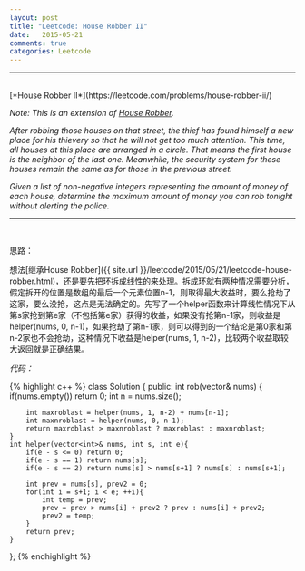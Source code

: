 ```yaml
---
layout: post
title: "Leetcode: House Robber II"
date:   2015-05-21
comments: true
categories: Leetcode
---
```


***
<br />
[*House Robber II*](https://leetcode.com/problems/house-robber-ii/)

*Note: This is an extension of [House Robber](https://leetcode.com/problems/house-robber/).*

*After robbing those houses on that street, the thief has found himself a new place for his thievery so that he will not get too much attention. This time, all houses at this place are arranged in a circle. That means the first house is the neighbor of the last one. Meanwhile, the security system for these houses remain the same as for those in the previous street.*

*Given a list of non-negative integers representing the amount of money of each house, determine the maximum amount of money you can rob tonight without alerting the police.*

***
<br />

思路：

想法[继承House Robber]({{ site.url }}/leetcode/2015/05/21/leetcode-house-robber.html)，还是要先把环拆成线性的来处理。拆成环就有两种情况需要分析，假定拆开的位置是数组的最后一个元素位置n-1，则取得最大收益时，要么抢劫了这家，要么没抢，这点是无法确定的。先写了一个helper函数来计算线性情况下从第s家抢到第e家（不包括第e家）获得的收益，如果没有抢第n-1家，则收益是helper(nums, 0, n-1)，如果抢劫了第n-1家，则可以得到的一个结论是第0家和第n-2家也不会抢劫，这种情况下收益是helper(nums, 1, n-2)，比较两个收益取较大返回就是正确结果。

*代码：*

{% highlight c++ %}
class Solution {
public:
    int rob(vector<int>& nums) {
        if(nums.empty()) return 0;
        int n = nums.size();
        
        int maxroblast = helper(nums, 1, n-2) + nums[n-1];
        int maxnroblast = helper(nums, 0, n-1);
        return maxroblast > maxnroblast ? maxroblast : maxnroblast;
    }
    int helper(vector<int>& nums, int s, int e){
        if(e - s <= 0) return 0;
        if(e - s == 1) return nums[s];
        if(e - s == 2) return nums[s] > nums[s+1] ? nums[s] : nums[s+1];
        
        int prev = nums[s], prev2 = 0;
        for(int i = s+1; i < e; ++i){
            int temp = prev;
            prev = prev > nums[i] + prev2 ? prev : nums[i] + prev2;
            prev2 = temp;
        }
        return prev;
    }
};
{% endhighlight %}

